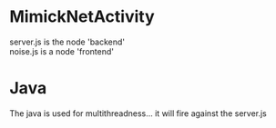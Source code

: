 # MimickNetActivity
server.js is the node 'backend'  <br>
noise.js is a node 'frontend'  <br>

# Java 
The java is used for multithreadness...  it will fire against the server.js  <br>



